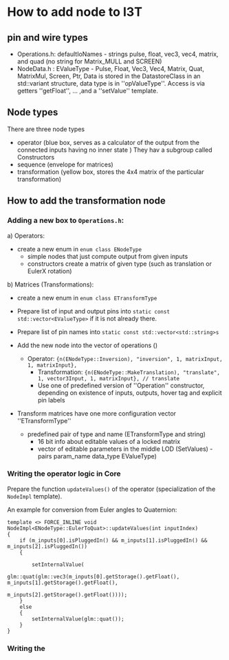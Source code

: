# How to add node to I3T

## pin and wire types
- Operations.h: defaultIoNames - strings pulse, float, vec3, vec4, matrix, and quad (no string for Matrix_MULL and SCREEN)
- NodeData.h  : EValueType     - Pulse, Float, Vec3, Vec4, Matrix, Quat, MatrixMul, Screen, Ptr,
Data is stored in the DatastoreClass in an std::variant structure, data type is in ''opValueType''. 
                 Access is via getters ''getFloat'', ... ,and a ''setValue'' template.


## Node types
There are three node types
- operator (blue box, serves as a calculator of the output from the connected inputs having no inner state )
  They hav a subgroup called Constructors
- sequence (envelope for matrices)
- transformation (yellow box, stores the 4x4 matrix of the particular transformation)

## How to add the transformation node
### Adding a new box to ``Operations.h``:

a) Operators:
- create a new enum in ``enum class ENodeType``
	- simple nodes that just compute output from given inputs
	- constructors create a matrix of given type (such as translation or EulerX rotation)

b) Matrices (Transformations):
- create a new enum in ``enum class ETransformType``	

- Prepare list of input and output pins into ``static const std::vector<EValueType>`` if it is not already there.
- Prepare list of pin names into ``static const std::vector<std::string>s``

- Add the new node into the vector of operations ()
  - Operator: ``{n(ENodeType::Inversion), "inversion", 1, matrixInput, 1, matrixInput},``
	- Transformation: ``{n(ENodeType::MakeTranslation), "translate", 1, vector3Input, 1, matrixInput}, // translate``
	- Use one of predefined version of ''Operation'' constructor, depending on existence of inputs, outputs, hover tag and explicit pin labels

- Transform matrices have one more configuration vector ''ETransformType'' 
  - predefined pair of type and name (ETransformType and string)
	- 16 bit info about editable values of a locked matrix
	- vector of editable parameters in the middle LOD (SetValues) - pairs param_name data_type EValueType)
	
### Writing the operator logic in Core
Prepare the function ``updateValues()`` of the operator (specialization of the ``NodeImpl`` template). 

An example for conversion from Euler angles to Quaternion:
```// EulerToQuat
template <> FORCE_INLINE void NodeImpl<ENodeType::EulerToQuat>::updateValues(int inputIndex)
{
	if (m_inputs[0].isPluggedIn() && m_inputs[1].isPluggedIn() && m_inputs[2].isPluggedIn())
	{

		setInternalValue(
				glm::quat(glm::vec3(m_inputs[0].getStorage().getFloat(), m_inputs[1].getStorage().getFloat(),
														m_inputs[2].getStorage().getFloat())));
	}
	else
	{
		setInternalValue(glm::quat());
	}
}
```	
	
### Writing the 